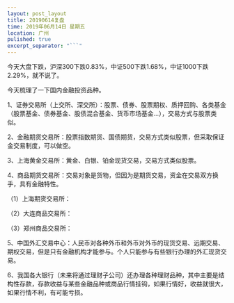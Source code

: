 ```yaml
---
layout: post_layout
title: 20190614复盘
time: 2019年06月14日 星期五
location: 广州
pulished: true
excerpt_separator: "```"
---
```



 今天大盘下跌，沪深300下跌0.83%，中证500下跌1.68%，中证1000下跌2.29%，就不说了。
 
 今天梳理了一下国内金融投资品种。
 
 1、证券交易所（上交所、深交所）：股票、债券、股票期权、质押回购、各类基金（股票基金、债券基金、股债混合基金、货币市场基金...），交易方式与股票类似。
 
 2、金融期货交易所：股票指数期货、国债期货，交易方式类似股票，但采取保证金交易制度，可以做空。
 
 3、上海黄金交易所：黄金、白银、铂金现货交易，交易方式类似股票。
 
 4、商品期货交易所：交易对象是货物，但因为是期货交易，资金在交易双方换手，具有金融特性。
 
 （1）上海期货交易所：
 
 （2）大连商品交易所：
 
 （3）郑州商品交易所：
 
 5、中国外汇交易中心：人民币对各种外币和外币对外币的现货交易、远期交易、期权交易，但是只有金融机构才能参与。个人只能参与有些银行办理的外汇现货交易。
 
 6、我国各大银行（未来将通过理财子公司）还办理各种理财品种，其中主要是结构性存款，存款收益与某些金融品种或商品行情挂钩，如果行情好，收益就很大，如果行情不利，有可能亏损。
 
